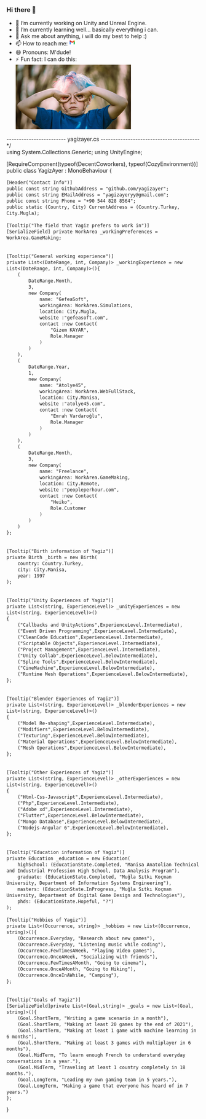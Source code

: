 ### Hi there 👋

<!--
**yagizayer/yagizayer** is a ✨ _special_ ✨ repository because its `README.md` (this file) appears on your GitHub profile.

Here are some ideas to get you started:
-->

- 🔭 I’m currently working on Unity and Unreal Engine.
- 🌱 I’m currently learning well... basically everything i can.
- 💬 Ask me about anything, i will do my best to help :)
- 📫 How to reach me: [![GmailIcon](Resources/gmailIcon.png)](mailto:yagizayeryy@gmail.com)
- 😄 Pronouns: M'dude!
- ⚡ Fun fact: I can do this:</br> ![GooglyEyes](Resources/googlyEyes.png)



------------------------    yagizayer.cs    ----------------------------------------*/<br>
using System.Collections.Generic;
using UnityEngine;

[RequireComponent(typeof(DecentCoworkers), typeof(CozyEnvironment))]
public class YagizAyer : MonoBehaviour
{

    [Header("Contact Info")]
    public const string GithubAddress = "github.com/yagizayer";
    public const string EMailAddress = "yagizayeryy@gmail.com";
    public const string Phone = "+90 544 828 8564";
    public static (Country, City) CurrentAddress = (Country.Turkey, City.Mugla);

    [Tooltip("The field that Yagiz prefers to work in")]
    [SerializeField] private WorkArea _workingPreferences = WorkArea.GameMaking;


    [Tooltip("General working experience")]
    private List<(DateRange, int, Company)> _workingExperience = new List<(DateRange, int, Company)>(){
        (
            DateRange.Month,
            3,
            new Company(
                name: "GefeaSoft",
                workingArea: WorkArea.Simulations,
                location: City.Mugla,
                website :"gefeasoft.com",
                contact :new Contact(
                    "Gizem KAYAR",
                    Role.Manager
                )
            )
        ),
        (
            DateRange.Year,
            1,
            new Company(
                name: "Atolye45",
                workingArea: WorkArea.WebFullStack,
                location: City.Manisa,
                website :"atolye45.com",
                contact :new Contact(
                    "Emrah Vardaroğlu",
                    Role.Manager
                )
            )
        ),
        (
            DateRange.Month,
            3,
            new Company(
                name: "Freelance",
                workingArea: WorkArea.GameMaking,
                location: City.Remote,
                website :"peopleperhour.com",
                contact :new Contact(
                    "Heiko",
                    Role.Customer
                )
            )
        )
    };


    [Tooltip("Birth information of Yagiz")]
    private Birth _birth = new Birth(
        country: Country.Turkey,
        city: City.Manisa,
        year: 1997
    );


    [Tooltip("Unity Experiences of Yagiz")]
    private List<(string, ExperienceLevel)> _unityExperiences = new List<(string, ExperienceLevel)>()
    {
        ("Callbacks and UnityActions",ExperienceLevel.Intermediate),
        ("Event Driven Programming",ExperienceLevel.Intermediate),
        ("CleanCode Education",ExperienceLevel.Intermediate),
        ("Scriptable Objects",ExperienceLevel.Intermediate),
        ("Project Management",ExperienceLevel.Intermediate),
        ("Unity Collab",ExperienceLevel.BelowIntermediate),
        ("Spline Tools",ExperienceLevel.BelowIntermediate),
        ("CineMachine",ExperienceLevel.BelowIntermediate),
        ("Runtime Mesh Operations",ExperienceLevel.BelowIntermediate),
    };


    [Tooltip("Blender Experiences of Yagiz")]
    private List<(string, ExperienceLevel)> _blenderExperiences = new List<(string, ExperienceLevel)>()
    {
        ("Model Re-shaping",ExperienceLevel.Intermediate),
        ("Modifiers",ExperienceLevel.BelowIntermediate),
        ("Texturing",ExperienceLevel.BelowIntermediate),
        ("Material Operations",ExperienceLevel.BelowIntermediate),
        ("Mesh Operations",ExperienceLevel.BelowIntermediate),
    };


    [Tooltip("Other Experiences of Yagiz")]
    private List<(string, ExperienceLevel)> _otherExperiences = new List<(string, ExperienceLevel)>()
    {
        ("Html-Css-Javascript",ExperienceLevel.Intermediate),
        ("Php",ExperienceLevel.Intermediate),
        ("Adobe xd",ExperienceLevel.Intermediate),
        ("Flutter",ExperienceLevel.BelowIntermediate),
        ("Mongo Database",ExperienceLevel.BelowIntermediate),
        ("Nodejs-Angular 6",ExperienceLevel.BelowIntermediate),
    };


    [Tooltip("Education information of Yagiz")]
    private Education _education = new Education(
        highSchool: (EducationState.Completed, "Manisa Anatolian Technical and Industrial Profession High School, Data Analysis Program"),
        graduate: (EducationState.Completed, "Muğla Sıtkı Koçman University, Department of Information Systems Engineering"),
        masters: (EducationState.InProgress, "Muğla Sıtkı Koçman University, Department of Digital Game Design and Technologies"),
        phds: (EducationState.Hopeful, "?")
    );

    [Tooltip("Hobbies of Yagiz")]
    private List<(Occurrence, string)> _hobbies = new List<(Occurrence, string)>(){
        (Occurrence.Everyday, "Research about new games"),
        (Occurrence.Everyday, "Listening music while coding"),
        (Occurrence.FewTimesAWeek, "Playing Video games"),
        (Occurrence.OnceAWeek, "Socializing with friends"),
        (Occurrence.FewTimesAMonth, "Going to cinema"),
        (Occurrence.OnceAMonth, "Going to Hiking"),
        (Occurrence.OnceInAWhile, "Camping"),
    };


    [Tooltip("Goals of Yagiz")]
    [SerializeField]private List<(Goal,string)> _goals = new List<(Goal, string)>(){
        (Goal.ShortTerm, "Writing a game scenario in a month"),
        (Goal.ShortTerm, "Making at least 20 games by the end of 2021"),
        (Goal.ShortTerm, "Making at least 1 game with machine learning in 6 months"),
        (Goal.ShortTerm, "Making at least 3 games with multiplayer in 6 months"),
        (Goal.MidTerm, "To learn enough French to understand everyday conversations in a year."),
        (Goal.MidTerm, "Traveling at least 1 country completely in 18 months."),
        (Goal.LongTerm, "Leading my own gaming team in 5 years."),
        (Goal.LongTerm, "Making a game that everyone has heard of in 7 years.")
    };
}


